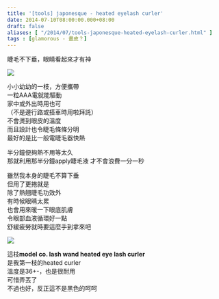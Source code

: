 ```yaml
---
title: '[tools] japonesque - heated eyelash curler'
date: 2014-07-10T08:00:00.000+08:00
draft: false
aliases: [ "/2014/07/tools-japonesque-heated-eyelash-curler.html" ]
tags : [glamorous - 畫皮？]
---
```


睫毛不下垂，眼睛看起來才有神  

![](/images/japonesque.jpg)

小小幼幼的一枝，方便攜帶  
一粒AAA電就能驅動  
家中或外出時用也可  
（不是邊行路或搭車時用啦拜託）    
不會燙到眼皮的溫度  
而且設計也令睫毛條條分明  
最好的是比一般電睫毛器快熱

半分鐘便夠熱不用等太久  
那就利用那半分鐘apply睫毛液
才不會浪費一分一秒  
  
雖然我本身的睫毛不算下垂  
但用了更捲就是    
除了熱翹睫毛功效外  
有時候眼睛太累  
也會用來暖一下眼底肌膚  
令眼部血液循環好一點  
舒緩疲勞就時要這麼手到拿來吧

![](/images/modelco.jpg)

這枝**model co. lash wand heated eye lash curler**  
是我第一枝的heated curler  
溫度是36+-，也是很耐用  
可惜弄丟了  
不過也好，反正這不是黑色的呵呵
